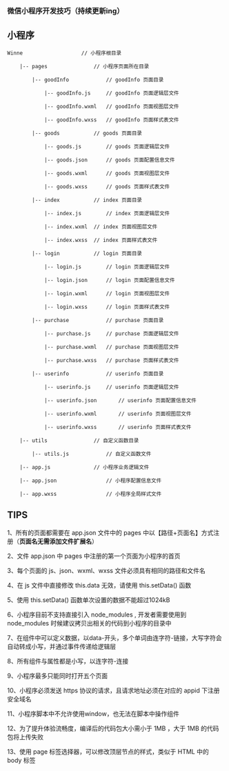 ### 微信小程序开发技巧（持续更新ing）

## 小程序

	Winne					// 小程序根目录

		|-- pages				// 小程序页面所在目录

			|-- goodInfo			// goodInfo 页面目录

				|-- goodInfo.js		// goodInfo 页面逻辑层文件

				|-- goodInfo.wxml	// goodInfo 页面视图层文件

				|-- goodInfo.wxss	// goodInfo 页面样式表文件

			|-- goods			// goods 页面目录

				|-- goods.js		// goods 页面逻辑层文件

				|-- goods.json		// goods 页面配置信息文件

				|-- goods.wxml		// goods 页面视图层文件

				|-- goods.wxss		// goods 页面样式表文件

			|-- index			// index 页面目录

				|-- index.js		// index 页面逻辑层文件

				|-- index.wxml	// index 页面视图层文件

				|-- index.wxss	// index 页面样式表文件

			|-- login			// login 页面目录

				|-- login.js		// login 页面逻辑层文件

				|-- login.json		// login 页面配置信息文件

				|-- login.wxml		// login 页面视图层文件

				|-- login.wxss		// login 页面样式表文件

			|-- purchase			// purchase 页面目录

				|-- purchase.js		// purchase 页面逻辑层文件

				|-- purchase.wxml	// purchase 页面视图层文件

				|-- purchase.wxss	// purchase 页面样式表文件

			|-- userinfo			// userinfo 页面目录

				|-- userinfo.js		// userinfo 页面逻辑层文件

				|-- userinfo.json		// userinfo 页面配置信息文件

				|-- userinfo.wxml		// userinfo 页面视图层文件

				|-- userinfo.wxss		// userinfo 页面样式表文件

		|-- utils				// 自定义函数目录

			|-- utils.js			// 自定义函数文件

		|-- app.js				// 小程序业务逻辑文件

		|-- app.json				// 小程序配置信息文件

		|-- app.wxss				// 小程序全局样式文件


## **TIPS**


1、所有的页面都需要在 app.json 文件中的 pages 中以【路径+页面名】方式注册（**页面名无需添加文件扩展名**）

2、文件 app.json 中 pages 中注册的第一个页面为小程序的首页

3、每个页面的 js、json、wxml、wxss 文件必须具有相同的路径和文件名

4、在 js 文件中直接修改 this.data 无效，请使用 this.setData() 函数

5、使用 this.setData() 函数单次设置的数据不能超过1024kB

6、小程序目前不支持直接引入 node_modules , 开发者需要使用到 node_modules 时候建议拷贝出相关的代码到小程序的目录中

7、在组件中可以定义数据，以data-开头，多个单词由连字符-链接，大写字符会自动转成小写，并通过事件传递给逻辑层

8、所有组件与属性都是小写，以连字符-连接 

9、小程序最多只能同时打开五个页面

10、小程序必须发送 https 协议的请求，且请求地址必须在对应的 appid 下注册安全域名

11、小程序脚本中不允许使用window，也无法在脚本中操作组件

12、为了提升体验流畅度，编译后的代码包大小需小于 1MB ，大于 1MB 的代码包将上传失败

13、使用 page 标签选择器，可以修改顶层节点的样式，类似于 HTML 中的 body 标签
